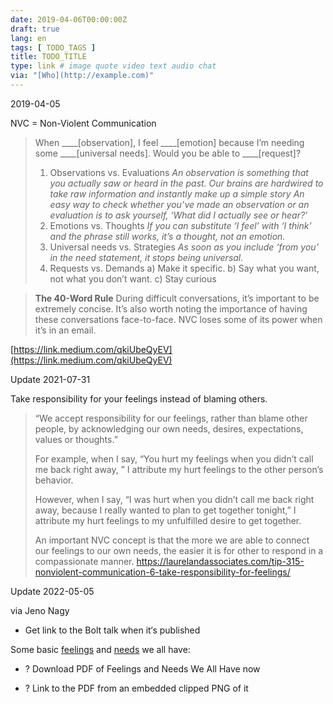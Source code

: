 ```yaml
---
date: 2019-04-06T00:00:00Z
draft: true
lang: en
tags: [ TODO_TAGS ]
title: TODO_TITLE
type: link # image quote video text audio chat
via: "[Who](http://example.com)"
---
```



2019-04-05

NVC = Non-Violent Communication

> When ____[observation], I feel ____[emotion] because I’m needing some ____[universal needs]. Would you be able to ____[request]?
>
> 1. Observations vs. Evaluations
> *An observation is something that you actually saw or heard in the past. Our brains are hardwired to take raw information and instantly make up a simple story*
> *An easy way to check whether you’ve made an observation or an evaluation is to ask yourself, ‘What did I actually see or hear?’*
> 2. Emotions vs. Thoughts
> *If you can substitute ‘I feel’ with ‘I think’ and the phrase still works, it’s a thought, not an emotion.*
> 3. Universal needs vs. Strategies
> *As soon as you include ‘from you’ in the need statement, it stops being universal.*
> 4. Requests vs. Demands
> a) Make it specific.
> b) Say what you want, not what you don’t want.
> c) Stay curious

> **The 40-Word Rule**
> During difficult conversations, it’s important to be extremely concise.
> It’s also worth noting the importance of having these conversations face-to-face. NVC loses some of its power when it’s in an email.

[https://link.medium.com/qkiUbeQyEV](https://link.medium.com/qkiUbeQyEV)

Update 2021-07-31

Take responsibility for your feelings instead of blaming others. 

> “We accept responsibility for our feelings, rather than blame other people, by acknowledging our own needs, desires, expectations, values or thoughts.”
>
> For example, when I say, “You hurt my feelings when you didn’t call me back right away, ” I attribute my hurt feelings to the other person’s behavior.
>
> However, when I say, “I was hurt when you didn’t call me back right away, because I really wanted to plan to get together tonight,” I attribute my hurt feelings to my unfulfilled desire to get together.
>
> An important NVC concept is that the more we are able to connect our feelings to our own needs, the easier it is for other to respond in a compassionate manner.
https://laurelandassociates.com/tip-315-nonviolent-communication-6-take-responsibility-for-feelings/

Update 2022-05-05

via Jeno Nagy
* Get link to the Bolt talk when it‘s published

Some basic [feelings](https://www.cnvc.org/training/resource/feelings-inventory) and [needs](https://www.cnvc.org/training/resource/needs-inventory) we all have:

* ? Download PDF of Feelings and Needs We All Have now

* ? Link to the PDF from an embedded clipped PNG of it

